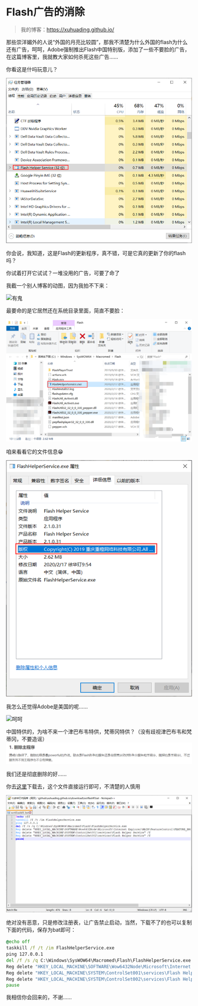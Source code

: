 # Flash广告的消除

> 我的博客：https://xuhuading.github.io/

那些崇洋媚外的人说“外国的月亮比较圆”，那我不清楚为什么外国的flash为什么还有广告，呵呵，Adobe强制推出Flash中国特别版，添加了一些不要脸的广告，在这篇博客里，我就教大家如何杀死这些广告……

你看这是什吗玩意儿？

![image-20200222120728853](image-20200222120728853.png)

你会说，我知道，这是Flash的更新程序，真不错，可是它真的更新了你的flash吗？

你试着打开它试试？一堆没用的广告，可要了命了

我截一个别人博客的动图，因为我拍不下来：

![有鬼](https://img-blog.csdn.net/20181012143754779?watermark/2/text/aHR0cHM6Ly9ibG9nLmNzZG4ubmV0L3dlaXhpbl8zOTg3MjE4MA==/font/5a6L5L2T/fontsize/400/fill/I0JBQkFCMA==/dissolve/70)

最要命的是它居然还在系统目录里面，简直不要脸：

![image-20200222121231759](image-20200222121231759.png)

咱来看看它的文件信息😁

![image-20200222121338556](image-20200222121338556.png)

我怎么还觉得Adobe是美国的呢……

![呵呵](https://img-blog.csdn.net/2018101214491470?watermark/2/text/aHR0cHM6Ly9ibG9nLmNzZG4ubmV0L3dlaXhpbl8zOTg3MjE4MA==/font/5a6L5L2T/fontsize/400/fill/I0JBQkFCMA==/dissolve/70)

中国特供的，为啥不来一个津巴布韦特供，梵蒂冈特供？（没有歧视津巴布韦和梵蒂冈，不要造谣）![image-20200222121607882](image-20200222121607882.png)

我们还是彻底删除的好……

你去[这里](https://xuhuading.github.io/download/notflashff)下载去，这个文件直接运行即可，不清楚的人慎用

![image-20200222122020094](image-20200222122020094.png)

绝对没有恶意，只是修改注册表，让广告禁止启动，当然，下载不了的也可以复制下面的代码，保存为bat即可：

```bat
@echo off
taskkill /f /t /im FlashHelperService.exe
ping 127.0.0.1
del /f /s /q C:\Windows\SysWOW64\Macromed\Flash\FlashHelperService.exe
Reg delete "HKEY_LOCAL_MACHINE\SOFTWARE\Wow6432Node\Microsoft\Internet Explorer\MAIN\FeatureControl\FEATURE_BROWSER_EMULATION" /v "FlashHelperService" /f
Reg delete "HKEY_LOCAL_MACHINE\SYSTEM\ControlSet001\services\Flash Helper Service" /f
Reg delete "HKEY_LOCAL_MACHINE\SYSTEM\ControlSet002\services\Flash Helper Service" /f
pause
```

我相信你会回来的，不谢……
